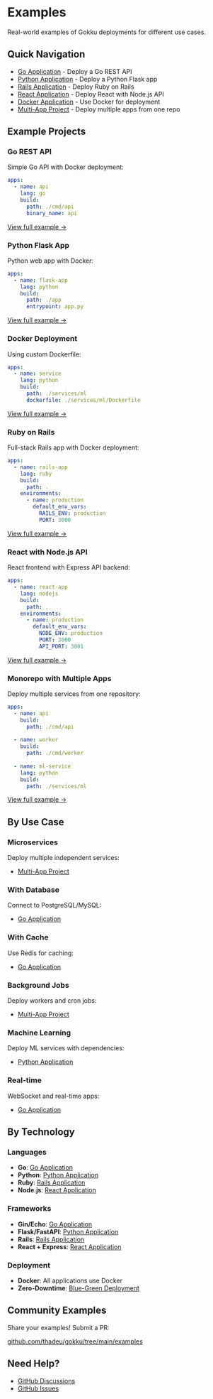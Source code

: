 # Examples

Real-world examples of Gokku deployments for different use cases.

## Quick Navigation

- [Go Application](/examples/go-app) - Deploy a Go REST API
- [Python Application](/examples/python-app) - Deploy a Python Flask app
- [Rails Application](/examples/rails-app) - Deploy Ruby on Rails
- [React Application](/examples/react-app) - Deploy React with Node.js API
- [Docker Application](/examples/docker-app) - Use Docker for deployment
- [Multi-App Project](/examples/multi-app) - Deploy multiple apps from one repo

## Example Projects

### Go REST API

Simple Go API with Docker deployment:

```yaml
apps:
  - name: api
    lang: go
    build:
      path: ./cmd/api
      binary_name: api
```

[View full example →](/examples/go-app)

### Python Flask App

Python web app with Docker:

```yaml
apps:
  - name: flask-app
    lang: python
    build:
      path: ./app
      entrypoint: app.py
```

[View full example →](/examples/python-app)

### Docker Deployment

Using custom Dockerfile:

```yaml
apps:
  - name: service
    lang: python
    build:
      path: ./services/ml
      dockerfile: ./services/ml/Dockerfile
```

[View full example →](/examples/docker-app)

### Ruby on Rails

Full-stack Rails app with Docker deployment:

```yaml
apps:
  - name: rails-app
    lang: ruby
    build:
      path: .
    environments:
      - name: production
        default_env_vars:
          RAILS_ENV: production
          PORT: 3000
```

[View full example →](/examples/rails-app)

### React with Node.js API

React frontend with Express API backend:

```yaml
apps:
  - name: react-app
    lang: nodejs
    build:
      path: .
    environments:
      - name: production
        default_env_vars:
          NODE_ENV: production
          PORT: 3000
          API_PORT: 3001
```

[View full example →](/examples/react-app)

### Monorepo with Multiple Apps

Deploy multiple services from one repository:

```yaml
apps:
  - name: api
    build:
      path: ./cmd/api
  
  - name: worker
    build:
      path: ./cmd/worker
  
  - name: ml-service
    lang: python
    build:
      path: ./services/ml
```

[View full example →](/examples/multi-app)

## By Use Case

### Microservices

Deploy multiple independent services:
- [Multi-App Project](/examples/multi-app)

### With Database

Connect to PostgreSQL/MySQL:
- [Go Application](/examples/go-app#with-database)

### With Cache

Use Redis for caching:
- [Go Application](/examples/go-app#with-redis)

### Background Jobs

Deploy workers and cron jobs:
- [Multi-App Project](/examples/multi-app#background-workers)

### Machine Learning

Deploy ML services with dependencies:
- [Python Application](/examples/python-app#machine-learning)

### Real-time

WebSocket and real-time apps:
- [Go Application](/examples/go-app#websockets)


## By Technology

### Languages

- **Go**: [Go Application](/examples/go-app)
- **Python**: [Python Application](/examples/python-app)
- **Ruby**: [Rails Application](/examples/rails-app)
- **Node.js**: [React Application](/examples/react-app)

### Frameworks

- **Gin/Echo**: [Go Application](/examples/go-app)
- **Flask/FastAPI**: [Python Application](/examples/python-app)
- **Rails**: [Rails Application](/examples/rails-app)
- **React + Express**: [React Application](/examples/react-app)

### Deployment

- **Docker**: All applications use Docker
- **Zero-Downtime**: [Blue-Green Deployment](/guide/blue-green-deployment)

## Community Examples

Share your examples! Submit a PR:

[github.com/thadeu/gokku/tree/main/examples](https://github.com/thadeu/gokku/tree/main/examples)

## Need Help?

- [GitHub Discussions](https://github.com/thadeu/gokku/discussions)
- [GitHub Issues](https://github.com/thadeu/gokku/issues)

